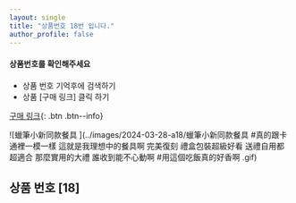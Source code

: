 ```yaml
---
layout: single
title: "상품번호 18번 입니다."
author_profile: false
---
```




<div class="notice--info">
<h4> 상품번호를 확인해주세요 </h4>
<ul>
    <li> 상품 번호 기억후에 검색하기 </li>
    <li> 상품 [구매 링크] 클릭 하기 </li>
</ul>
</div>


[구매 링크](https://link.coupang.com/a/bvOmwl){: .btn .btn--info}





![蠟筆小新同款餐具 ](../images/2024-03-28-a18/蠟筆小新同款餐具 #真的跟卡通裡一模一樣 這就是我理想中的餐具啊   完美復刻 禮盒包裝超級好看 送禮自用都超適合 那麼實用的大禮 誰收到能不心動啊   #用這個吃飯真的好香啊   .gif)



## 상품 번호 [18]